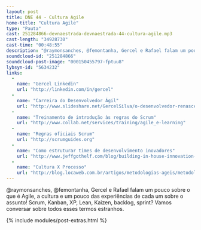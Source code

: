 ```yaml
---
layout: post
title: DNE 44 - Cultura Agile
home-title: "Cultura Agile"
type: "Pauta"
cast: 251284866-devnaestrada-devnaestrada-44-cultura-agile.mp3
cast-length: "34928730"
cast-time: "00:48:55"
description: "@raymonsanches, @femontanha, Gercel e Rafael falam um pouco sobre o que é Agile, a cultura e um pouco das experiências de cada um sobre o assunto! Scrum, Kanban, XP, Lean, Kaizen, backlog, sprint? Vamos conversar sobre todos esses termos estranhos."
soundcloud-id: "251284866"
soundcloud-post-image: "000150455797-fptuu8"
lybsyn-id: "5634232"
links:
  -
    name: "Gercel Linkedin"
    url: "http://linkedin.com/in/gercel"
  -
    name: "Carreira do Desenvolvedor Ágil"
    url: "http://www.slideshare.net/GercelSilva/o-desenvolvedor-renascentista"
  -
    name: "Treinamento de introdução às regras do Scrum"
    url: "http://www.collab.net/services/training/agile_e-learning"
  -
    name: "Regras oficiais Scrum"
    url: "http://scrumguides.org"
  -
    name: "Como estruturar times de desenvolvimento inovadores"
    url: "http://www.jeffgothelf.com/blog/building-in-house-innovation-teams-small-collocated-dedicated-self-sufficient"
  -
    name: "Cultura X Processo"
    url: "http://blog.locaweb.com.br/artigos/metodologias-ageis/metodologias-ageis-sao-processos-agilidade-e-cultura"
---
```


@raymonsanches, @femontanha, Gercel e Rafael falam um pouco sobre o que é Agile, a cultura e um pouco das experiências de cada um sobre o assunto! Scrum, Kanban, XP, Lean, Kaizen, backlog, sprint? Vamos conversar sobre todos esses termos estranhos.

{% include modules/post-extras.html %}
